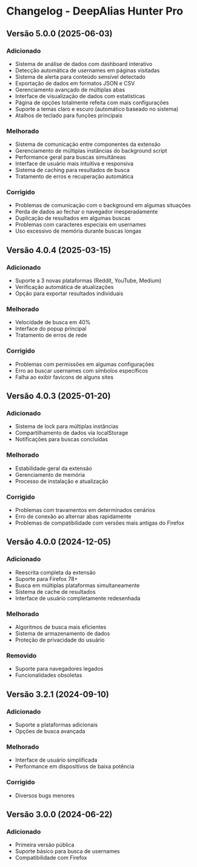 # Changelog - DeepAlias Hunter Pro

## Versão 5.0.0 (2025-06-03)

### Adicionado
- Sistema de análise de dados com dashboard interativo
- Detecção automática de usernames em páginas visitadas
- Sistema de alerta para conteúdo sensível detectado
- Exportação de dados em formatos JSON e CSV
- Gerenciamento avançado de múltiplas abas
- Interface de visualização de dados com estatísticas
- Página de opções totalmente refeita com mais configurações
- Suporte a temas claro e escuro (automático baseado no sistema)
- Atalhos de teclado para funções principais

### Melhorado
- Sistema de comunicação entre componentes da extensão
- Gerenciamento de múltiplas instâncias do background script
- Performance geral para buscas simultâneas
- Interface de usuário mais intuitiva e responsiva
- Sistema de caching para resultados de busca
- Tratamento de erros e recuperação automática

### Corrigido
- Problemas de comunicação com o background em algumas situações
- Perda de dados ao fechar o navegador inesperadamente
- Duplicação de resultados em algumas buscas
- Problemas com caracteres especiais em usernames
- Uso excessivo de memória durante buscas longas

## Versão 4.0.4 (2025-03-15)

### Adicionado
- Suporte a 3 novas plataformas (Reddit, YouTube, Medium)
- Verificação automática de atualizações
- Opção para exportar resultados individuais

### Melhorado
- Velocidade de busca em 40%
- Interface do popup principal
- Tratamento de erros de rede

### Corrigido
- Problemas com permissões em algumas configurações
- Erro ao buscar usernames com símbolos específicos
- Falha ao exibir favicons de alguns sites

## Versão 4.0.3 (2025-01-20)

### Adicionado
- Sistema de lock para múltiplas instâncias
- Compartilhamento de dados via localStorage
- Notificações para buscas concluídas

### Melhorado
- Estabilidade geral da extensão
- Gerenciamento de memória
- Processo de instalação e atualização

### Corrigido
- Problemas com travamentos em determinados cenários
- Erro de conexão ao alternar abas rapidamente
- Problemas de compatibilidade com versões mais antigas do Firefox

## Versão 4.0.0 (2024-12-05)

### Adicionado
- Reescrita completa da extensão
- Suporte para Firefox 78+
- Busca em múltiplas plataformas simultaneamente
- Sistema de cache de resultados
- Interface de usuário completamente redesenhada

### Melhorado
- Algoritmos de busca mais eficientes
- Sistema de armazenamento de dados
- Proteção de privacidade do usuário

### Removido
- Suporte para navegadores legados
- Funcionalidades obsoletas

## Versão 3.2.1 (2024-09-10)

### Adicionado
- Suporte a plataformas adicionais
- Opções de busca avançada

### Melhorado
- Interface de usuário simplificada
- Performance em dispositivos de baixa potência

### Corrigido
- Diversos bugs menores

## Versão 3.0.0 (2024-06-22)

### Adicionado
- Primeira versão pública
- Suporte básico para busca de usernames
- Compatibilidade com Firefox
